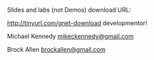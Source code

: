 Slides and labs (not Demos) download URL:

http://tinyurl.com/gnet-download
developmentor!


Michael Kennedy
mikeckennedy@gmail.com

Brock Allen
brockallen@gmail.com

